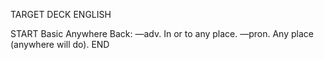 TARGET DECK
ENGLISH

START
Basic
Anywhere
Back: —adv. In or to any place. —pron. Any place (anywhere will do).
END

